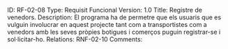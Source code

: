 ID: RF-02-08
Type: Requisit Funcional
Version: 1.0
Title: Registre de venedors.
Description: El programa ha de permetre que els usuaris que es vulguin involucrar en aquest projecte tant com a transportistes com a venedors amb les seves pròpies botigues i comerços puguin registrar-se i sol·licitar-ho.
Relations: RNF-02-10
Comments:
